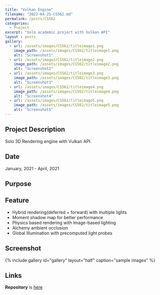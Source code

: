 ```yaml
---
title: "Vulkan Engine"
filename: "2022-04-25-CS562.md"
permalink: /posts/CS562
categories:
  - Project
excerpt: "Solo academic project with Vulkan API"
layout : posts
gallery:
  - url: /assets/images/CS562/titleimage1.png
    image_path: /assets/images/CS562/titleimage1.png
    alt: "Screenshot1"
  - url: /assets/images/CS562/titleimage2.png
    image_path: /assets/images/CS562/titleimage2.png
    alt: "Screenshot2"
  - url: /assets/images/CS562/titleimage3.png
    image_path: /assets/images/CS562/titleimage3.png
    alt: "Screenshot3"
  - url: /assets/images/CS562/titleimage4.png
    image_path: /assets/images/CS562/titleimage4.png
    alt: "Screenshot4"
  - url: /assets/images/CS562/titleimage5.png
    image_path: /assets/images/CS562/titleimage5.png
    alt: "Screenshot5"
---
```


## Project Description

Solo 3D Rendering engine with Vulkan API.

## Date

January, 2021 - April, 2021

## Purpose

## Feature
- Hybrid rendering(deferred + forward) with multiple lights
- Moment shadow map for better performance
- Physics based rendering with Image-based lighting
- Alchemy ambient occlusion
- Global Illumination with precomputed light probes

## Screenshot
{% include gallery id="gallery" layout="half" caption="sample images" %}

## Links
**Repository** is [here](https://github.com/minsuk0519/cs562)